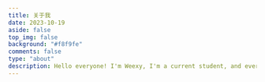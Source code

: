 ```yaml
---
title: 关于我
date: 2023-10-19
aside: false
top_img: false
background: "#f8f9fe"
comments: false
type: "about"
description: Hello everyone! I'm Weexy, I'm a current student, and everyone is welcome to visit my blog!
---
```


